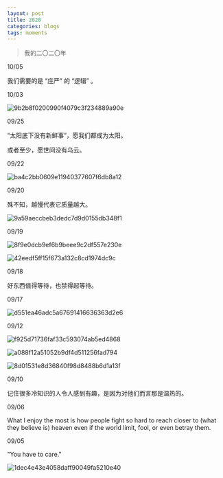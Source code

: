 ```yaml
---
layout: post
title: 2020
categories: blogs
tags: moments
---
```


> 我的二〇二〇年

10/05

我们需要的是 “庄严” 的 “逻辑” 。

10/03

![9b2b8f0200990f4079c3f234889a90e](https://kasper-picbed.oss-cn-shenzhen.aliyuncs.com/9b2b8f0200990f4079c3f234889a90e.jpg)

09/25

“太阳底下没有新鲜事”，愿我们都成为太阳。

或者至少，愿世间没有乌云。

09/22

![ba4c2bb0609e11940377607f6db8a12](https://kasper-picbed.oss-cn-shenzhen.aliyuncs.com/ba4c2bb0609e11940377607f6db8a12.jpg)

09/20

殊不知，越慢代表它质量越大。

![9a59aeccbeb3dedc7d9d0155db348f1](https://kasper-picbed.oss-cn-shenzhen.aliyuncs.com/9a59aeccbeb3dedc7d9d0155db348f1.jpg)

09/19

![8f9e0dcb9ef6b9beee9c2df557e230e](https://kasper-picbed.oss-cn-shenzhen.aliyuncs.com/8f9e0dcb9ef6b9beee9c2df557e230e.jpg)

![42eedf5ff15f673a132c8cd1974dc9c](https://kasper-picbed.oss-cn-shenzhen.aliyuncs.com/42eedf5ff15f673a132c8cd1974dc9c.jpg)

09/18

好东西值得等待，也禁得起等待。

09/17

![d551ea46adc5a67691416636363d2e6](https://kasper-picbed.oss-cn-shenzhen.aliyuncs.com/d551ea46adc5a67691416636363d2e6.jpg)

09/12

![f925d71736faf33c593074ab5ed4868](https://kasper-picbed.oss-cn-shenzhen.aliyuncs.com/f925d71736faf33c593074ab5ed4868.jpg)

![a088f12a51052b9df4d511256fad794](https://kasper-picbed.oss-cn-shenzhen.aliyuncs.com/a088f12a51052b9df4d511256fad794.jpg)

![8d01531e8d36840f98d8488b6d1a13f](https://kasper-picbed.oss-cn-shenzhen.aliyuncs.com/8d01531e8d36840f98d8488b6d1a13f.jpg)

09/10

记住很多冷知识的人令人感到有趣，是因为对他们而言那是温热的。

09/06

What I enjoy the most is how people fight so hard to reach closer to (what they believe is) heaven even if the world limit, fool, or even betray them. 

09/05

"You have to care." 

![1dec4e43e4058daff90049fa5210e40](https://kasper-picbed.oss-cn-shenzhen.aliyuncs.com/1dec4e43e4058daff90049fa5210e40.jpg)